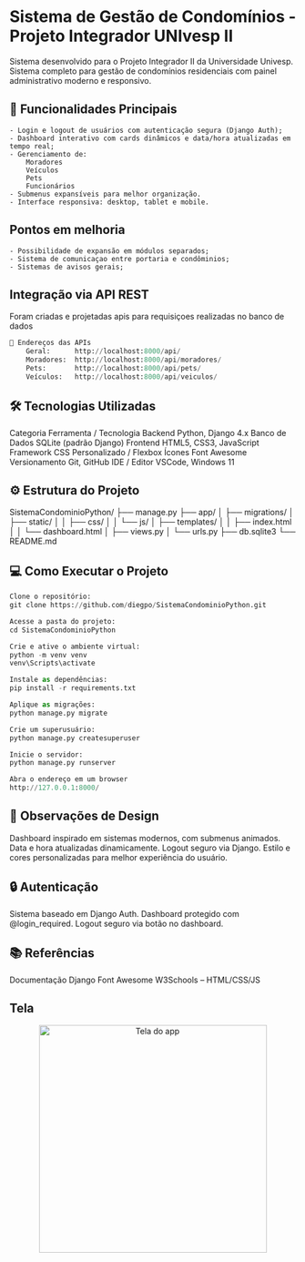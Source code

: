 # Sistema de Gestão de Condomínios - Projeto Integrador UNIvesp II

Sistema desenvolvido para o Projeto Integrador II da Universidade Univesp.
Sistema completo para gestão de condomínios residenciais com painel administrativo moderno e responsivo.

## 🚀 Funcionalidades Principais

    - Login e logout de usuários com autenticação segura (Django Auth);
    - Dashboard interativo com cards dinâmicos e data/hora atualizadas em tempo real;
    - Gerenciamento de:
        Moradores
        Veículos
        Pets
        Funcionários
    - Submenus expansíveis para melhor organização.
    - Interface responsiva: desktop, tablet e mobile.

## Pontos em melhoria

    - Possibilidade de expansão em módulos separados;
    - Sistema de comunicaçao entre portaria e condôminios;
    - Sistemas de avisos gerais;

## Integração via API REST

Foram criadas e projetadas apis para requisiçoes realizadas no banco de dados

```python
🔗 Endereços das APIs
    Geral:      http://localhost:8000/api/
    Moradores:  http://localhost:8000/api/moradores/
    Pets:       http://localhost:8000/api/pets/
    Veículos:   http://localhost:8000/api/veiculos/
```

## 🛠 Tecnologias Utilizadas

Categoria Ferramenta / Tecnologia
Backend Python, Django 4.x
Banco de Dados SQLite (padrão Django)
Frontend HTML5, CSS3, JavaScript
Framework CSS Personalizado / Flexbox
Ícones Font Awesome
Versionamento Git, GitHub
IDE / Editor VSCode, Windows 11

## ⚙ Estrutura do Projeto

SistemaCondominioPython/
├── manage.py
├── app/
│ ├── migrations/
│ ├── static/
│ │ ├── css/
│ │ └── js/
│ ├── templates/
│ │ ├── index.html
│ │ └── dashboard.html
│ ├── views.py
│ └── urls.py
├── db.sqlite3
└── README.md

## 💻 Como Executar o Projeto

```python
Clone o repositório:
git clone https://github.com/diegpo/SistemaCondominioPython.git

Acesse a pasta do projeto:
cd SistemaCondominioPython

Crie e ative o ambiente virtual:
python -m venv venv
venv\Scripts\activate

Instale as dependências:
pip install -r requirements.txt

Aplique as migrações:
python manage.py migrate

Crie um superusuário:
python manage.py createsuperuser

Inicie o servidor:
python manage.py runserver

Abra o endereço em um browser
http://127.0.0.1:8000/
```

## 🎨 Observações de Design

Dashboard inspirado em sistemas modernos, com submenus animados.
Data e hora atualizadas dinamicamente.
Logout seguro via Django.
Estilo e cores personalizadas para melhor experiência do usuário.

## 🔒 Autenticação

Sistema baseado em Django Auth.
Dashboard protegido com @login_required.
Logout seguro via botão no dashboard.

## 📚 Referências

Documentação Django
Font Awesome
W3Schools – HTML/CSS/JS


##  Tela
<p align="center">
  <img src="images/screenshot.png" alt="Tela do app" width="400"/>
</p>
